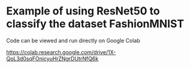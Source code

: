 # Example of using ResNet50 to classify the dataset FashionMNIST

Code can be viewed and run directly on Google Colab

https://colab.research.google.com/drive/1X-QpL3d0sqFOnicyuHrZNgrDUtrNfQ6k
